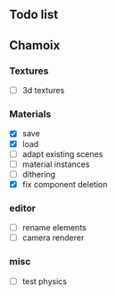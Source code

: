 ## Todo list

## Chamoix

### Textures
- [ ] 3d textures

### Materials
- [x] save
- [x] load
- [ ] adapt existing scenes
- [ ] material instances
- [ ] dithering
- [x] fix component deletion

### editor
- [ ] rename elements
- [ ] camera renderer

### misc
- [ ] test physics

